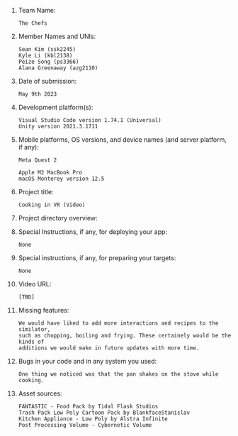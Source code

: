 1.  Team Name:

        The Chefs

2.  Member Names and UNIs:

        Sean Kim (ssk2245)
        Kyle Li (kbl2138)
        Peize Song (ps3366)
        Alana Greenaway (azg2110)

3.  Date of submission:

        May 9th 2023

4.  Development platform(s):

        Visual Studio Code version 1.74.1 (Universal)
        Unity version 2021.3.1711

5.  Mobile platforms, OS versions, and device names (and server platform, if any):

        Meta Quest 2

        Apple M2 MacBook Pro
        macOS Monterey version 12.5

6.  Project title:

        Cooking in VR (Video)

7.  Project directory overview:

8.  Special Instructions, if any, for deploying your app:

        None

9.  Special instructions, if any, for preparing your targets:

        None

10. Video URL:

        [TBD]

11. Missing features:

        We would have liked to add more interactions and recipes to the similator,
        such as chopping, boiling and frying. These certainely would be the kinds of
        additions we would make in future updates with more time. 

12. Bugs in your code and in any system you used:

        One thing we noticed was that the pan shakes on the stove while cooking.

13. Asset sources:

        FANTASTIC - Food Pack by Tidal Flask Studios
        Trash Pack Low Poly Cartoon Pack by BlankfaceStanislav
        Kitchen Appliance - Low Poly by Alstra Infinite
        Post Processing Volume - Cybernetic Volume
        
        
        
